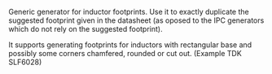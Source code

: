 Generic generator for inductor footprints. Use it to exactly duplicate the suggested footprint given in the datasheet (as oposed to the IPC generators which do not rely on the suggested footprint). 

It supports generating footprints for inductors with rectangular base and possibly some corners chamfered, rounded or cut out. (Example TDK SLF6028)
